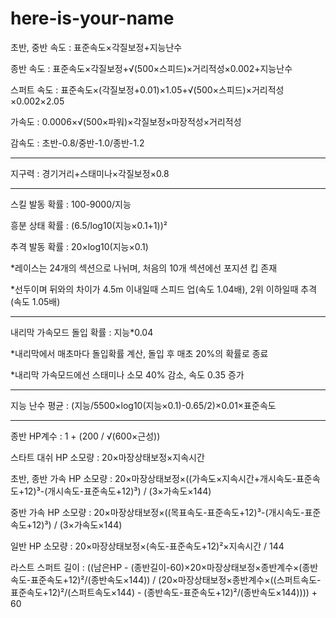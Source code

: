 # here-is-your-name

초반, 중반 속도 : 표준속도×각질보정+지능난수

종반 속도 : 표준속도×각질보정+√(500×스피드)×거리적성×0.002+지능난수

스퍼트 속도 : 표준속도×(각질보정+0.01)×1.05+√(500×스피드)×거리적성×0.002×2.05

가속도 : 0.0006×√(500×파워)×각질보정×마장적성×거리적성

감속도 : 초반-0.8/중반-1.0/종반-1.2

---

지구력 : 경기거리+스태미나×각질보정×0.8

---

스킬 발동 확률 : 100-9000/지능

흥분 상태 확률 : (6.5/log10(지능×0.1+1))²

추격 발동 확률 : 20×log10(지능×0.1)

*레이스는 24개의 섹션으로 나뉘며, 처음의 10개 섹션에선 포지션 킵 존재

*선두이며 뒤와의 차이가 4.5m 이내일때 스피드 업(속도 1.04배), 2위 이하일때 추격(속도 1.05배)

---

내리막 가속모드 돌입 확률 : 지능*0.04

*내리막에서 매초마다 돌입확률 계산, 돌입 후 매초 20%의 확률로 종료

*내리막 가속모드에선 스태미나 소모 40% 감소, 속도 0.35 증가

---

지능 난수 평균 : (지능/5500×log10(지능×0.1)-0.65/2)×0.01×표준속도

---

종반 HP계수 : 1 + (200 / √(600×근성))

스타트 대쉬 HP 소모량 : 20×마장상태보정×지속시간

초반, 종반 가속 HP 소모량 : 20×마장상태보정×((가속도×지속시간+개시속도-표준속도+12)³-(개시속도-표준속도+12)³) / (3×가속도×144)

중반 가속 HP 소모량 : 20×마장상태보정×((목표속도-표준속도+12)³-(개시속도-표준속도+12)³) / (3×가속도×144)

일반 HP 소모량 : 20×마장상태보정×(속도-표준속도+12)²×지속시간 / 144

라스트 스퍼트 길이 : ((남은HP - (종반길이-60)×20×마장상태보정×종반계수×(종반속도-표준속도+12)²/(종반속도×144)) / (20×마장상태보정×종반계수×((스퍼트속도-표준속도+12)²/(스퍼트속도×144) - (종반속도-표준속도+12)²/(종반속도×144)))) + 60
